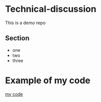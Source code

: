 # Technical-discussion
This is a demo repo 

## Section 
* one
* two 
* three
# Example of my code 
[my code](https://gist.github.com/hafsaesam/230893b241c671f958acb82b8c4f616f)

